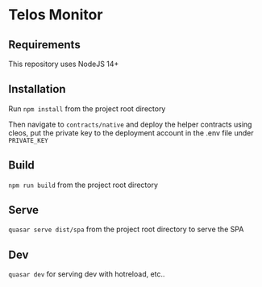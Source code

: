 # Telos Monitor

## Requirements

This repository uses NodeJS 14+

## Installation

Run `npm install` from the project root directory

Then navigate to `contracts/native` and deploy the helper contracts using cleos, put the private key to the deployment account in the .env file under `PRIVATE_KEY`

## Build

`npm run build` from the project root directory

## Serve

`quasar serve dist/spa` from the project root directory to serve the SPA

## Dev

`quasar dev` for serving dev with hotreload, etc..
